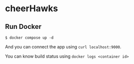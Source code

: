 # cheerHawks

## Run Docker

```
$ docker compose up -d
```

And you can connect the app using `curl localhost:9000`.

You can know build status using `docker logs <container id>`
